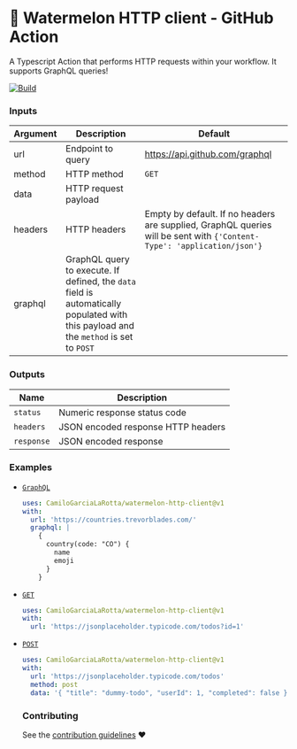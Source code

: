 # 🍉 Watermelon HTTP client - GitHub Action 

A Typescript Action that performs HTTP requests within your workflow. It supports GraphQL queries!

[![Build](https://github.com/CamiloGarciaLaRotta/watermelon-http-client/workflows/Build/badge.svg?branch=master)](https://github.com/CamiloGarciaLaRotta/watermelon-http-client/actions)

### Inputs

|Argument|  Description  |  Default  |
| --- | --- | --- |
| url | Endpoint to query | https://api.github.com/graphql |
| method | HTTP method | `GET` |
| data | HTTP request payload |  |
| headers | HTTP headers | Empty by default. If no headers are supplied, GraphQL queries will be sent with `{'Content-Type': 'application/json'}` |
| graphql | GraphQL query to execute. If defined, the `data` field is automatically populated with this payload and the `method` is set to `POST` |


### Outputs
| Name | Description |
| --- | --- |
| `status` | Numeric response status code | 
| `headers` | JSON encoded response HTTP headers |
| `response` | JSON encoded response |

### Examples




- [`GraphQL`](.github/workflows/graphql.yml)
  ```yaml
  uses: CamiloGarciaLaRotta/watermelon-http-client@v1
  with:
    url: 'https://countries.trevorblades.com/'
    graphql: |
      {
        country(code: "CO") {
          name
          emoji
        }
      }
  ```
  
- [`GET`](.github/workflows/get.yml)
  ```yaml
  uses: CamiloGarciaLaRotta/watermelon-http-client@v1
  with:
    url: 'https://jsonplaceholder.typicode.com/todos?id=1'
  ```
  
- [`POST`](.github/workflows/post.yml)
  ```yaml
  uses: CamiloGarciaLaRotta/watermelon-http-client@v1
  with:
    url: 'https://jsonplaceholder.typicode.com/todos'
    method: post
    data: '{ "title": "dummy-todo", "userId": 1, "completed": false }'
  ```
  
  ### Contributing
  See the [contribution guidelines](CONTRIBUTING.md) ❤️
